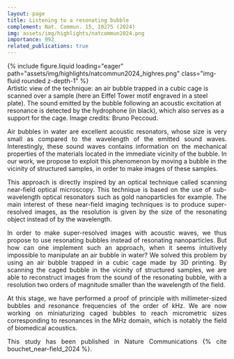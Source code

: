 ```yaml
---
layout: page
title: Listening to a resonating bubble
complement: Nat. Commun. 15, 10275 (2024)
img: assets/img/highlights/natcommun2024.png
importance: 992
related_publications: true
---
```


<div class="row">
    <div class="col-sm mt-3 mt-md-0">
        {% include figure.liquid loading="eager" path="assets/img/highlights/natcommun2024_highres.png" class="img-fluid rounded z-depth-1" %}
    </div>
</div>
<div class="caption">
    Artistic view of the technique: an air bubble trapped in a cubic cage is scanned over a sample (here an Eiffel Tower motif engraved in a steel plate). The sound emitted by the bubble following an acoustic excitation at resonance is detected by the hydrophone (in black), which also serves as a support for the cage. Image credits: Bruno Peccoud.
</div>

<p align="justify"> 
Air bubbles in water are excellent acoustic resonators, whose size is very small as compared to the wavelength of the emitted sound waves. Interestingly, these sound waves contains information on the mechanical properties of the materials located in the immediate vicinity of the bubble. In our work, we propose to exploit this phenomenon by moving a bubble in the vicinity of structured samples, in order to make images of these samples. 
</p>

<p align="justify"> 
This approach is directly inspired by an optical technique called scanning near-field optical microscopy. This technique is based on the use of sub-wavelength optical resonators such as gold nanoparticles for example. The main interest of these near-field imaging techniques is to produce super-resolved images, as the resolution is given by the size of the resonating object instead of by the wavelength. 
</p>

<p align="justify"> 
In order to make super-resolved images with acoustic waves, we thus propose to use resonating bubbles instead of resonating nanoparticles. But how can one implement such an approach, when it seems intuitively impossible to manipulate an air bubble in water? We solved this problem by using an air bubble trapped in a cubic cage made by 3D printing. By scanning the caged bubble in the vicinity of structured samples, we are able to reconstruct images from the sound of the resonating bubble, with a resolution two orders of magnitude smaller than the wavelength of the field. 
</p>

<p align="justify"> 
At this stage, we have performed a proof of principle with millimeter-sized bubbles and resonance frequencies of the order of kHz. We are now working on miniaturizing caged bubbles to reach micrometric sizes corresponding to resonances in the MHz domain, which is notably the field of biomedical acoustics.
</p>

<p align="justify"> 
This study has been published in Nature Communications {% cite bouchet_near-field_2024 %}.
</p>
